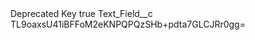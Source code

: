 <?xml version="1.0" encoding="UTF-8"?>
<CustomMetadata xmlns="http://soap.sforce.com/2006/04/metadata" xmlns:xsi="http://www.w3.org/2001/XMLSchema-instance" xmlns:xsd="http://www.w3.org/2001/XMLSchema">
    <label>Deprecated Key</label>
    <protected>true</protected>
    <values>
        <field>Text_Field__c</field>
        <value xsi:type="xsd:string">TL9oaxsU41iBFFoM2eKNPQPQzSHb+pdta7GLCJRr0gg=</value>
    </values>
</CustomMetadata>
